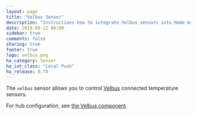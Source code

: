 ```yaml
---
layout: page
title: "Velbus Sensor"
description: "Instructions how to integrate Velbus sensors into Home Assistant."
date: 2018-08-22 06:00
sidebar: true
comments: false
sharing: true
footer: true
logo: velbus.png
ha_category: Sensor
ha_iot_class: "Local Push"
ha_release: 0.78
---
```


The `velbus` sensor allows you to control [Velbus](http://www.velbus.eu) connected temperature sensors.

For hub configuration, see [the Velbus component](/components/velbus/).
